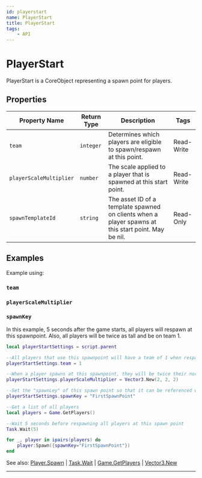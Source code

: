 ```yaml
---
id: playerstart
name: PlayerStart
title: PlayerStart
tags:
    - API
---
```


# PlayerStart

PlayerStart is a CoreObject representing a spawn point for players.

## Properties

| Property Name | Return Type | Description | Tags |
| -------- | ----------- | ----------- | ---- |
| `team` | `integer` | Determines which players are eligible to spawn/respawn at this point. | Read-Write |
| `playerScaleMultiplier` | `number` | The scale applied to a player that is spawned at this start point. | Read-Write |
| `spawnTemplateId` | `string` | The asset ID of a template spawned on clients when a player spawns at this start point. May be nil. | Read-Only |

## Examples

Example using:

### `team`

### `playerScaleMultiplier`

### `spawnKey`

In this example, 5 seconds after the game starts, all players will respawn at this spawnpoint. Also, all players will be twice as tall and be on team 1.

```lua
local playerStartSettings = script.parent

--All players that use this spawnpoint will have a team of 1 when respawned
playerStartSettings.team = 1

--When a player spawns at this spawnpoint, they will be twice their normal size
playerStartSettings.playerScaleMultiplier = Vector3.New(2, 2, 2)

--Set the "spawnLey" of this spawn point so that it can be referenced when a player respawns
playerStartSettings.spawnKey = "FirstSpawnPoint"

--Get a list of all players
local players = Game.GetPlayers()

--Wait 5 seconds before respawning all players at this spawn point
Task.Wait(5)

for _, player in ipairs(players) do
    player:Spawn({spawnKey="FirstSpawnPoint"})
end
```

See also: [Player.Spawn](player.md) | [Task.Wait](task.md) | [Game.GetPlayers](game.md) | [Vector3.New](vector3.md)

---
